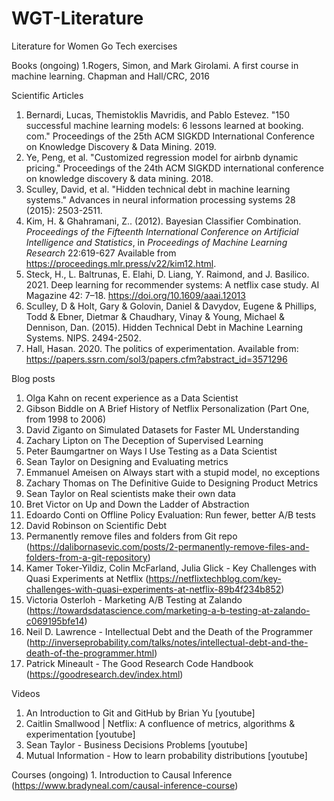# WGT-Literature
Literature for Women Go Tech exercises

Books
(ongoing) 1.Rogers, Simon, and Mark Girolami. A first course in machine learning. Chapman and Hall/CRC, 2016

Scientific Articles
1. Bernardi, Lucas, Themistoklis Mavridis, and Pablo Estevez. "150 successful machine learning models: 6 lessons learned at booking. com." Proceedings of the 25th ACM SIGKDD International Conference on Knowledge Discovery & Data Mining. 2019.
2. Ye, Peng, et al. "Customized regression model for airbnb dynamic pricing." Proceedings of the 24th ACM SIGKDD international conference on knowledge discovery & data mining. 2018. 
3. Sculley, David, et al. "Hidden technical debt in machine learning systems." Advances in neural information processing systems 28 (2015): 2503-2511.
4. Kim, H. &amp; Ghahramani, Z.. (2012). Bayesian Classifier Combination. <i>Proceedings of the Fifteenth International Conference on Artificial Intelligence and Statistics</i>, in <i>Proceedings of Machine Learning Research</i> 22:619-627 Available from https://proceedings.mlr.press/v22/kim12.html.
5. Steck, H., L. Baltrunas, E. Elahi, D. Liang, Y. Raimond, and J. Basilico. 2021. Deep learning for recommender systems: A netflix case study. AI Magazine 42: 7–18. https://doi.org/10.1609/aaai.12013
6. Sculley, D & Holt, Gary & Golovin, Daniel & Davydov, Eugene & Phillips, Todd & Ebner, Dietmar & Chaudhary, Vinay & Young, Michael & Dennison, Dan. (2015). Hidden Technical Debt in Machine Learning Systems. NIPS. 2494-2502. 
7. Hall, Hasan. 2020. The politics of experimentation. Available from: https://papers.ssrn.com/sol3/papers.cfm?abstract_id=3571296

Blog posts
1. Olga Kahn on recent experience as a Data Scientist
2. Gibson Biddle on A Brief History of Netflix Personalization (Part One, from 1998 to 2006)
3. David Ziganto on Simulated Datasets for Faster ML Understanding 
4. Zachary Lipton on The Deception of Supervised Learning
5. Peter Baumgartner on Ways I Use Testing as a Data Scientist 
6. Sean Taylor on Designing and Evaluating metrics 
7. Emmanuel Ameisen on Always start with a stupid model, no exceptions 
8. Zachary Thomas on The Definitive Guide to Designing Product Metrics 
9. Sean Taylor on Real scientists make their own data 
10. Bret Victor on Up and Down the Ladder of Abstraction 
11. Edoardo Conti on Offline Policy Evaluation: Run fewer, better A/B tests 
12. David Robinson on Scientific Debt
13. Permanently remove files and folders from Git repo (https://dalibornasevic.com/posts/2-permanently-remove-files-and-folders-from-a-git-repository)
14. Kamer Toker-Yildiz, Colin McFarland, Julia Glick - Key Challenges with Quasi Experiments at Netflix (https://netflixtechblog.com/key-challenges-with-quasi-experiments-at-netflix-89b4f234b852)
15. Victoria Osterloh - Marketing A/B Testing at Zalando (https://towardsdatascience.com/marketing-a-b-testing-at-zalando-c069195bfe14)
16. Neil D. Lawrence - Intellectual Debt and the Death of the Programmer (http://inverseprobability.com/talks/notes/intellectual-debt-and-the-death-of-the-programmer.html)
17. Patrick Mineault - The Good Research Code Handbook (https://goodresearch.dev/index.html)

Videos
1. An Introduction to Git and GitHub by Brian Yu [youtube]
2. Caitlin Smallwood | Netflix: A confluence of metrics, algorithms & experimentation [youtube]
3. Sean Taylor - Business Decisions Problems [youtube]
4. Mutual Information - How to learn probability distributions [youtube]

Courses
(ongoing) 1. Introduction to Causal Inference (https://www.bradyneal.com/causal-inference-course)
